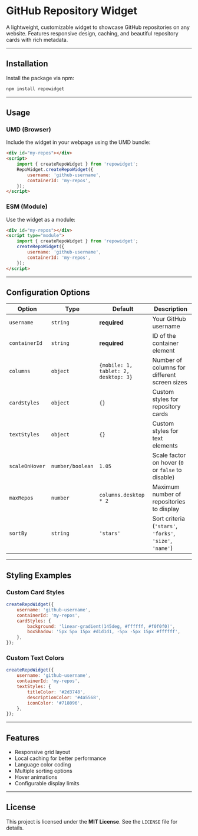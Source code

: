 # GitHub Repository Widget

A lightweight, customizable widget to showcase GitHub repositories on any website. Features responsive design, caching, and beautiful repository cards with rich metadata.

---

## Installation

Install the package via npm:

```bash
npm install repowidget
```

---

## Usage

### **UMD (Browser)**

Include the widget in your webpage using the UMD bundle:

```html
<div id="my-repos"></div>
<script>
    import { createRepoWidget } from 'repowidget';
    RepoWidget.createRepoWidget({
        username: 'github-username',
        containerId: 'my-repos',
    });
</script>
```

### **ESM (Module)**

Use the widget as a module:

```html
<div id="my-repos"></div>
<script type="module">
    import { createRepoWidget } from 'repowidget';
    createRepoWidget({
        username: 'github-username',
        containerId: 'my-repos',
    });
</script>
```

---

## Configuration Options

| Option         | Type             | Default                              | Description                                              |
| -------------- | ---------------- | ------------------------------------ | -------------------------------------------------------- |
| `username`     | `string`         | **required**                         | Your GitHub username                                     |
| `containerId`  | `string`         | **required**                         | ID of the container element                              |
| `columns`      | `object`         | `{mobile: 1, tablet: 2, desktop: 3}` | Number of columns for different screen sizes             |
| `cardStyles`   | `object`         | `{}`                                 | Custom styles for repository cards                       |
| `textStyles`   | `object`         | `{}`                                 | Custom styles for text elements                          |
| `scaleOnHover` | `number/boolean` | `1.05`                               | Scale factor on hover (`0` or `false` to disable)        |
| `maxRepos`     | `number`         | `columns.desktop * 2`                | Maximum number of repositories to display                |
| `sortBy`       | `string`         | `'stars'`                            | Sort criteria (`'stars'`, `'forks'`, `'size'`, `'name'`) |

---

## Styling Examples

### **Custom Card Styles**

```javascript
createRepoWidget({
    username: 'github-username',
    containerId: 'my-repos',
    cardStyles: {
        background: 'linear-gradient(145deg, #ffffff, #f0f0f0)',
        boxShadow: '5px 5px 15px #d1d1d1, -5px -5px 15px #ffffff',
    },
});
```

### **Custom Text Colors**

```javascript
createRepoWidget({
    username: 'github-username',
    containerId: 'my-repos',
    textStyles: {
        titleColor: '#2d3748',
        descriptionColor: '#4a5568',
        iconColor: '#718096',
    },
});
```

---

## Features

-   Responsive grid layout
-   Local caching for better performance
-   Language color coding
-   Multiple sorting options
-   Hover animations
-   Configurable display limits

---

## License

This project is licensed under the **MIT License**. See the `LICENSE` file for details.
